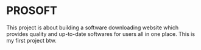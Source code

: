 # PROSOFT
This project is about building a software downloading website which provides quality and up-to-date softwares for users all in one place.
This is my first project btw.
